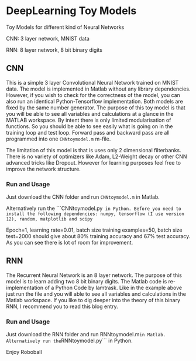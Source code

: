 # DeepLearning Toy Models
Toy Models for different kind of Neural Networks

  CNN: 3 layer network, MNIST data

  RNN: 8 layer network, 8 bit binary digits
## CNN
This is a simple 3 layer Convolutional Neural Network trained on MNIST data. The model is implemented in Matlab without any library dependencies. However, if you wish to check for the correctness of the model, you can also run an identical Python-Tensorflow implementation. Both models are fixed by the same number generator. The purpose of this toy model is that you will be able to see all variables and calculations at a glance in the MATLAB workspace. By intent there is only limited modularisation of functions. So you should be able to see easily what is going on in the training loop and test loop. Forward pass and backward pass are all programmed into one ```CNNtoymodel.m``` m-file.

The limitation of this model is that is uses only 2 dimensional filterbanks. There is no variety of optimizers like Adam, L2-Weight decay or other CNN advanced tricks like Dropout. However for learning purposes feel free to improve the network structure.
### Run and Usage
Just download the CNN folder and run ```CNNtoymodel.m``` in Matlab.

Alternatively run the ```CNNtoymodel.py`````` in Python. Before you need to install the following dependencies:
numpy, tensorflow (I use version 12), random, matplotlib and scipy``````

Epoch=1, learning rate=0.01, batch size training examples=50, batch size test=2000 should give about 80% training accuracy and 67% test accuracy. As you can see there is lot of room for improvement.

## RNN
The Recurrent Neural Network is an 8 layer network. The purpose of this model is to  learn adding two 8 bit binary digits. The Matlab code is re-implementation of a Python Code by Iamtrask. Like in the example above just run the file and you will able to see all variables and calculations in the Matlab workspace. If you like to dig deeper into the theory of this binary RNN, I recommend you to read this blog entry.

### Run and Usage
Just download the RNN folder and run RNNtoymodel.m``` in Matlab.
Alternatively run the ```RNNtoymodel.py``` in Python.

Enjoy Roboball

